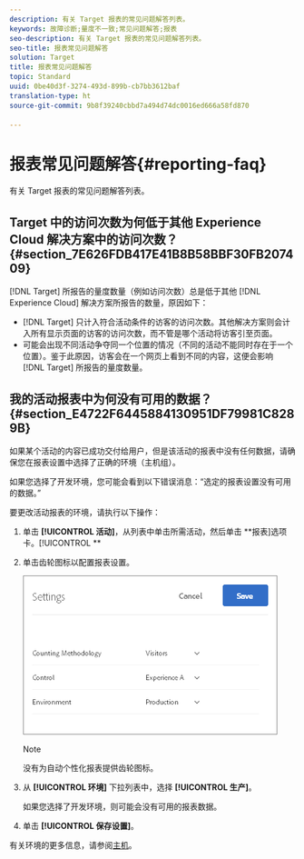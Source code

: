 ```yaml
---
description: 有关 Target 报表的常见问题解答列表。
keywords: 故障诊断;量度不一致;常见问题解答;报表
seo-description: 有关 Target 报表的常见问题解答列表。
seo-title: 报表常见问题解答
solution: Target
title: 报表常见问题解答
topic: Standard
uuid: 0be40d3f-3274-493d-899b-cb7bb3612baf
translation-type: ht
source-git-commit: 9b8f39240cbbd7a494d74dc0016ed666a58fd870

---
```



# 报表常见问题解答{#reporting-faq}

有关 Target 报表的常见问题解答列表。

## Target 中的访问次数为何低于其他 Experience Cloud 解决方案中的访问次数？{#section_7E626FDB417E41B8B58BBF30FB207409}

[!DNL Target] 所报告的量度数量（例如访问次数）总是低于其他 [!DNL Experience Cloud] 解决方案所报告的数量，原因如下：

* [!DNL Target] 只计入符合活动条件的访客的访问次数。其他解决方案则会计入所有显示页面的访客的访问次数，而不管是哪个活动将访客引至页面。
* 可能会出现不同活动争夺同一个位置的情况（不同的活动不能同时存在于一个位置）。鉴于此原因，访客会在一个网页上看到不同的内容，这便会影响 [!DNL Target] 所报告的量度数量。

## 我的活动报表中为何没有可用的数据？{#section_E4722F6445884130951DF79981C8289B}

如果某个活动的内容已成功交付给用户，但是该活动的报表中没有任何数据，请确保您在报表设置中选择了正确的环境（主机组）。

如果您选择了开发环境，您可能会看到以下错误消息：“选定的报表设置没有可用的数据。”

要更改活动报表的环境，请执行以下操作：

1. 单击 **[!UICONTROL 活动]**，从列表中单击所需活动，然后单击 **报表]选项卡。[!UICONTROL **
1. 单击齿轮图标以配置报表设置。

   ![](assets/ab_settings_dialog.png)

   >[!NOTE]
   >
   >没有为自动个性化报表提供齿轮图标。

1. 从 **[!UICONTROL 环境]** 下拉列表中，选择 **[!UICONTROL 生产]**。

   如果您选择了开发环境，则可能会没有可用的报表数据。

1. 单击 **[!UICONTROL 保存设置]**。

有关环境的更多信息，请参阅[主机](../administrating-target/hosts.md#concept_516BB01EBFBD4449AB03940D31AEB66E)。
